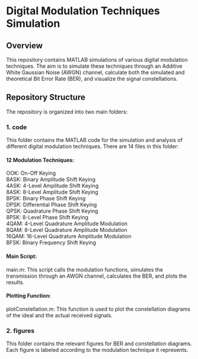 # Digital Modulation Techniques Simulation  
## Overview  
This repository contains MATLAB simulations of various digital modulation techniques. The aim is to simulate these techniques through an Additive White Gaussian Noise (AWGN) channel, calculate both the simulated and theoretical Bit Error Rate (BER), and visualize the signal constellations.  

## Repository Structure  
The repository is organized into two main folders:  

### 1. code
This folder contains the MATLAB code for the simulation and analysis of different digital modulation techniques. There are 14 files in this folder:  

#### 12 Modulation Techniques:  
OOK: On-Off Keying  
BASK: Binary Amplitude Shift Keying  
4ASK: 4-Level Amplitude Shift Keying  
8ASK: 8-Level Amplitude Shift Keying  
BPSK: Binary Phase Shift Keying  
DPSK: Differential Phase Shift Keying  
QPSK: Quadrature Phase Shift Keying  
8PSK: 8-Level Phase Shift Keying  
4QAM: 4-Level Quadrature Amplitude Modulation  
8QAM: 8-Level Quadrature Amplitude Modulation  
16QAM: 16-Level Quadrature Amplitude Modulation  
BFSK: Binary Frequency Shift Keying  

#### Main Script:  
main.m: This script calls the modulation functions, simulates the transmission through an AWGN channel, calculates the BER, and plots the results.  
#### Plotting Function:  
plotConstellation.m: This function is used to plot the constellation diagrams of the ideal and the actual received signals.  

### 2. figures   
This folder contains the relevant figures for BER and constellation diagrams. Each figure is labeled according to the modulation technique it represents.  
